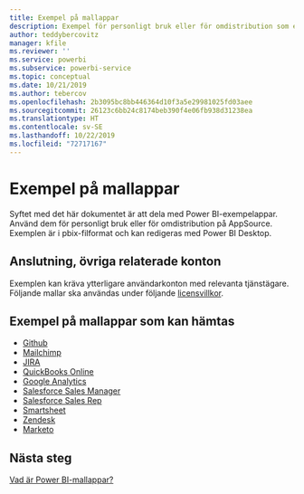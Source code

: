 ```yaml
---
title: Exempel på mallappar
description: Exempel för personligt bruk eller för omdistribution som en AppSource Power BI-app
author: teddybercovitz
manager: kfile
ms.reviewer: ''
ms.service: powerbi
ms.subservice: powerbi-service
ms.topic: conceptual
ms.date: 10/21/2019
ms.author: tebercov
ms.openlocfilehash: 2b3095bc8bb446364d10f3a5e29981025fd03aee
ms.sourcegitcommit: 26123c6bb24c8174beb390f4e06fb938d31238ea
ms.translationtype: HT
ms.contentlocale: sv-SE
ms.lasthandoff: 10/22/2019
ms.locfileid: "72717167"
---
```

# <a name="template-apps-samples"></a>Exempel på mallappar

Syftet med det här dokumentet är att dela med Power BI-exempelappar. Använd dem för personligt bruk eller för omdistribution på AppSource. Exemplen är i pbix-filformat och kan redigeras med Power BI Desktop.

## <a name="connection-additional-related-accounts"></a>Anslutning, övriga relaterade konton

Exemplen kan kräva ytterligare användarkonton med relevanta tjänstägare.  Följande mallar ska användas under följande [licensvillkor](https://templateapps.blob.core.windows.net/sampletemplateapps/Sample-Templates-for-app-on-appsource.pdf).

## <a name="downloadable-template-apps-samples"></a>Exempel på mallappar som kan hämtas

* [Github](https://templateapps.blob.core.windows.net/sampletemplateapps/GitHub.pbix)
* [Mailchimp](https://templateapps.blob.core.windows.net/sampletemplateapps/MailChimp.pbix)
* [JIRA](https://templateapps.blob.core.windows.net/sampletemplateapps/JIRA.pbix)
* [QuickBooks Online](https://templateapps.blob.core.windows.net/sampletemplateapps/QuickBooksOnline.pbix)
* [Google Analytics](https://templateapps.blob.core.windows.net/sampletemplateapps/GoogleAnalytics.pbix)
* [Salesforce Sales Manager](https://templateapps.blob.core.windows.net/sampletemplateapps/SalesforceSalesManager.pbix)
* [Salesforce Sales Rep](https://templateapps.blob.core.windows.net/sampletemplateapps/SalesforceSalesRep.pbix)
* [Smartsheet](https://templateapps.blob.core.windows.net/sampletemplateapps/Smartsheet.pbix)
* [Zendesk](https://templateapps.blob.core.windows.net/sampletemplateapps/Zendesk.pbix)
* [Marketo](https://templateapps.blob.core.windows.net/sampletemplateapps/Marketo.pbix)

## <a name="next-steps"></a>Nästa steg

[Vad är Power BI-mallappar?](service-template-apps-overview.md)
